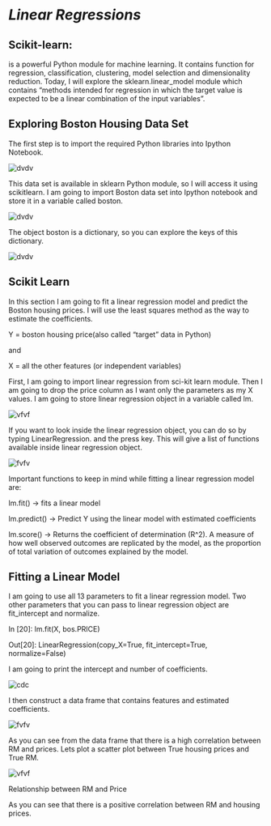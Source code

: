 # ***Linear Regressions***
## Scikit-learn:
 is a powerful Python module for machine learning. It contains function for regression, classification, clustering, model selection and dimensionality reduction. Today, I will explore the sklearn.linear_model module which contains “methods intended for regression in which the target value is expected to be a linear combination of the input variables”.



## Exploring Boston Housing Data Set

The first step is to import the required Python libraries into Ipython Notebook.

![dvdv](https://bigdata-madesimple.com/wp-content/uploads/2016/04/Explore-1.png)

This data set is available in sklearn Python module, so I will access it using scikitlearn. I am going to import Boston data set into Ipython notebook and store it in a variable called boston.

![dvdv](https://bigdata-madesimple.com/wp-content/uploads/2016/04/sklearn.png)


The object boston is a dictionary, so you can explore the keys of this dictionary.

![dvdv](https://bigdata-madesimple.com/wp-content/uploads/2016/04/boston-keys.png)

## Scikit Learn
In this section I am going to fit a linear regression model and predict the Boston housing prices. I will use the least squares method as the way to estimate the coefficients.

Y = boston housing price(also called “target” data in Python)

and

X = all the other features (or independent variables)

First, I am going to import linear regression from sci-kit learn module. Then I am going to drop the price column as I want only the parameters as my X values. I am going to store linear regression object in a variable called lm.

![vfvf](https://bigdata-madesimple.com/wp-content/uploads/2016/04/Skitlearn-linear-model1.png)

If you want to look inside the linear regression object, you can do so by typing LinearRegression. and the press <tab> key. This will give a list of functions available inside linear regression object.

![fvfv](https://bigdata-madesimple.com/wp-content/uploads/2016/04/linear-regression.png)

Important functions to keep in mind while fitting a linear regression model are:

lm.fit() -> fits a linear model

lm.predict() -> Predict Y using the linear model with estimated coefficients

lm.score() -> Returns the coefficient of determination (R^2). A measure of how well observed outcomes are replicated by the model, as the proportion of total variation of outcomes explained by the model.



## Fitting a Linear Model
I am going to use all 13 parameters to fit a linear regression model. Two other parameters that you can pass to linear regression object are fit_intercept and normalize.

In [20]: lm.fit(X, bos.PRICE)

Out[20]: LinearRegression(copy_X=True, fit_intercept=True, normalize=False)

I am going to print the intercept and number of coefficients.

![cdc](https://bigdata-madesimple.com/wp-content/uploads/2016/04/Estimated-Coeff.png)

I then construct a data frame that contains features and estimated coefficients.

![fvfv](https://bigdata-madesimple.com/wp-content/uploads/2016/04/pd-data-frame.png)

As you can see from the data frame that there is a high correlation between RM and prices. Lets plot a scatter plot between True housing prices and True RM.

![vfvf](https://bigdata-madesimple.com/wp-content/uploads/2016/04/Relationship-between-RM-and-Price.png)

Relationship between RM and Price

As you can see that there is a positive correlation between RM and housing prices.